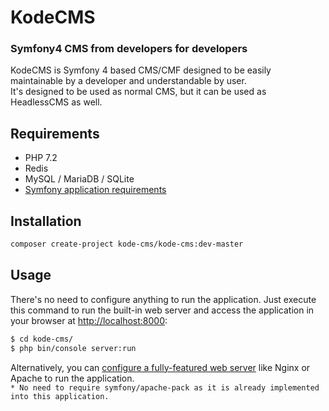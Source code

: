 [1]: https://symfony.com/doc/current/reference/requirements.html
[2]: https://symfony.com/doc/current/cookbook/configuration/web_server_configuration.html

KodeCMS
========================
### Symfony4 CMS from developers for developers

KodeCMS is Symfony 4 based CMS/CMF designed to be easily 
maintainable by a developer and understandable by user.  
It's designed to be used as normal CMS, but it can be used as HeadlessCMS
as well.

Requirements
-----
* PHP 7.2
* Redis
* MySQL / MariaDB / SQLite
* [Symfony application requirements][1]

Installation
-----
```bash
composer create-project kode-cms/kode-cms:dev-master
```

Usage
-----
There's no need to configure anything to run the application. Just execute this
command to run the built-in web server and access the application in your
browser at <http://localhost:8000>:

```bash
$ cd kode-cms/
$ php bin/console server:run
```

Alternatively, you can [configure a fully-featured web server][2] like Nginx
or Apache to run the application.  
`* No need to require symfony/apache-pack as it is already implemented into this application.`
